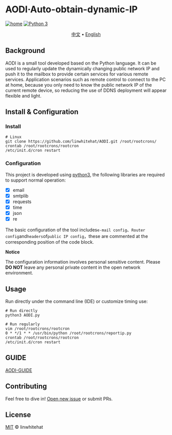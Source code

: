 # AODI·Auto-obtain-dynamic-IP

[![home](https://github.com/linwhitehat/AODI/blob/master/svg/Home-L1n-brightgreen.svg)](https://github.com/linwhitehat/AODI) [![Python 3](https://github.com/linwhitehat/AODI/blob/master/svg/python-3-informational.svg "Python 3")](https://www.python.org/)

<p align="center">
  <a href="https://github.com/linwhitehat/AODI">中文</a> •
  <a href="https://github.com/linwhitehat/AODI/blob/master/README.en.md">English</a>
</p>

## Background
AODI is a small tool developed based on the Python language. It can be used to regularly update the dynamically changing public network IP and push it to the mailbox to provide certain services for various remote services. Application scenarios such as remote control to connect to the PC at home, because you only need to know the public network IP of the current remote device, so reducing the use of DDNS deployment will appear flexible and light.

## Install & Configuration
### Install
``` shell
# Linux
git clone https://github.com/linwhitehat/AODI.git /root/rootcrons/
crontab /root/rootcrons/rootcron
/etc/init.d/cron restart
```
### Configuration
This project is developed using [python3](https://www.python.org/), the following libraries are required to support normal operation:

- [x] email
- [x] smtplib
- [x] requests
- [x] time
- [x] json
- [x] re

The basic configuration of the tool includes`e-mail config`、`Router config`and`headers`of`public IP config`，these are commented at the corresponding position of the code block.

**Notice**

The configuration information involves personal sensitive content. Please **DO NOT** leave any personal private content in the open network environment.

## Usage
Run directly under the command line (IDE) or customize timing use:
``` shell
# Run directly
python3 AODI.py

# Run regularly
vim /root/rootcrons/rootcron
0 * */1 * * /usr/bin/python /root/rootcrons/reportip.py
crontab /root/rootcrons/rootcron
/etc/init.d/cron restart
```

## GUIDE
[AODI-GUIDE](https://linwhitehat.github.io/Blog/2020/06/18/%E5%AE%9A%E6%97%B6%E8%87%AA%E5%8A%A8%E8%8E%B7%E5%8F%96%E5%8A%A8%E6%80%81%E5%85%AC%E7%BD%91IP.html)

## Contributing
Feel free to dive in!
[Open new issue](https://github.com/linwhitehat/AODI/issues/new) or submit PRs.

## License
[MIT](LICENSE) © linwhitehat
